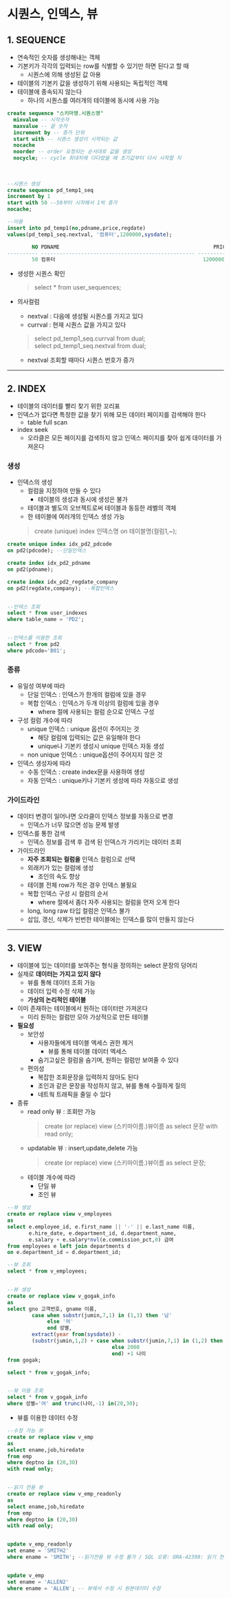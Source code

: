 # 시퀀스, 인덱스, 뷰
## 1. SEQUENCE
- 연속적인 숫자를 생성해내는 객체
- 기본키가 각각의 입력되는 row를 식별할 수 있기만 하면 된다고 할 때
  - 시퀀스에 의해 생성된 값 아용
- 테이블의 기본키 값을 생성하기 위해 사용되는 독립적인 객체
- 테이블에 종속되지 않는다
  - 하나의 시퀀스를 여러개의 테이블에 동시에 사용 가능   

```sql
create sequence "스키마명.시퀀스명"
  minvalue -- 시작숫자
  maxvalue -- 끝 숫자
  increment by -- 증가 단위
  start with -- 시퀀스 생성이 시작되는 값
  nocache
  noorder -- order 요청되는 순서대로 값을 생성
  nocycle; -- cycle 최대치에 다다랐을 때 초기값부터 다시 시작할 지
  
  
 
--시퀀스 생성
create sequence pd_temp1_seq
increment by 1
start with 50 --50부터 시작해서 1씩 증가
nocache;

--이용
insert into pd_temp1(no,pdname,price,regdate)
values(pd_temp1_seq.nextval, '컴퓨터',1200000,sysdate);

        NO PDNAME                                                  PRICE REGDATE          
---------- -------------------------------------------------- ---------- -----------------
        50 컴퓨터                                                1200000 22/03/28 10:01:32
```

- 생성한 시퀀스 확인
  > select * from user_sequences;   


- 의사컬럼
  - nextval : 다음에 생성될 시퀀스를 가지고 있다
  - currval : 현재 시퀀스 값을 가지고 있다   
  > select pd_temp1_seq.currval from dual;   
  > select pd_temp1_seq.nextval from dual;   

  - nextval 조회할 때마다 시퀀스 번호가 증가


***

## 2. INDEX
- 테이블의 데이터를 빨리 찾기 위한 꼬리표
- 인덱스가 없다면 특정한 값을 찾기 위해 모든 데이터 페이지를 검색해야 한다
  - table full scan
- index seek
  - 오라클은 모든 페이지를 검색하지 않고 인덱스 페이지를 찾아 쉽게 데이터를 가져온다

### 생성
- 인덱스의 생성
  - 컬럼을 지정하여 만들 수 있다
    - 테이블의 생성과 동시에 생성은 불가
  - 테이블과 별도의 오브젝트로써 테이블과 동등한 레벨의 객체
  - 한 테이블에 여러개의 인덱스 생성 가능
  > create (unique) index 인덱스명 on 테이블명(컬럼1,~);   

```sql
create unique index idx_pd2_pdcode
on pd2(pdcode); --단일인덱스

create index idx_pd2_pdname
on pd2(pdname);

create index idx_pd2_regdate_company
on pd2(regdate,company); --복합인덱스


--인덱스 조회
select * from user_indexes
where table_name = 'PD2';


--인덱스를 이용한 조회
select * from pd2
where pdcode='B01';
```

### 종류
- 유일성 여부에 따라
  - 단일 인덱스 : 인덱스가 한개의 컬럼에 있을 경우
  - 복합 인덱스 : 인덱스가 두개 이상의 컬럼에 있을 경우
    - where 절에 사용되는 컬럼 순으로 인덱스 구성
- 구성 컬럼 개수에 따라
  - unique 인덱스 : unique 옵션이 주어지는 것
    - 해당 컬럼에 입력되는 값은 유일해야 한다
    - unique나 기본키 생성시 unique 인덱스 자동 생성
  - non unique 인덱스 : unique옵션이 주어지지 않은 것
- 인덱스 생성자에 따라
  - 수동 인덱스 : create index문을 사용하여 생성
  - 자동 인덱스 : unique키나 기본키 생성에 따라 자동으로 생성   

### 가이드라인
- 데이터 변경이 일어나면 오라클이 인덱스 정보를 자동으로 변경
  - 인덱스가 너무 많으면 성능 문제 발생
- 인덱스를 통한 검색
  - 인덱스 정보를 검색 후 검색 된 인덱스가 가리키는 데이터 조회
- 가이드라인
  - **자주 조회되는 컬럼을** 인덱스 컬럼으로 선택
  - 외래키가 있는 컬럼에 생성
    - 조인의 속도 향상
  - 테이블 전체 row가 적은 경우 인덱스 불필요
  - 복합 인덱스 구성 시 컬럼의 순서
    - where 절에서 좀더 자주 사용되는 컬럼을 먼저 오게 한다
  - long, long raw 타입 컬럼은 인덱스 불가
  - 삽입, 갱신, 삭제가 빈번한 테이블에는 인덱스를 많이 만들지 않는다
***

## 3. VIEW
- 테이블에 있는 데이터를 보여주는 형식을 정의하는 select 문장의 덩어리
- 실제로 **데이터는 가지고 있지 않다**
  - 뷰를 통해 데이터 조회 가능
  - 데이터 입력 수정 삭제 가능
  - **가상의 논리적인 테이블**
- 이미 존재하는 테이블에서 원하는 데이터만 가져온다
  - 미리 원하는 컬럼만 모아 가상적으로 만든 테이블
- **필요성**
  - 보안성
    - 사용자들에게 테이블 엑세스 권한 제거
      - 뷰를 통해 테이블 데이터 엑세스
    - 숨기고싶은 컬럼을 숨기며, 원하는 컬럼만 보여줄 수 있다
  - 편의성
    - 복잡한 조회문장을 입력하지 않아도 된다
    - 조인과 같은 문장을 작성하지 않고, 뷰를 통해 수월하게 질의
    - 네트웍 트래픽을 줄일 수 있다
- 종류
  - read only 뷰 : 조회만 가능   
    > create (or replace) view (스키마이름.)뷰이름 as select 문장 with read only;   
  - updatable 뷰 : insert,update,delete 가능   
    > create (or replace) view (스키마이름.)뷰이름 as select 문장;   
  - 테이블 개수에 따라
    - 단일 뷰
    - 조인 뷰

```sql
--뷰 생성
create or replace view v_employees
as
select e.employee_id, e.first_name || '-' || e.last_name 이름,
       e.hire_date, e.department_id, d.department_name,
       e.salary + e.salary*nvl(e.commission_pct,0) 급여
from employees e left join departments d
on e.department_id = d.department_id;

--뷰 조회
select * from v_employees;


--뷰 생성
create or replace view v_gogak_info
as
select gno 고객번호, gname 이름,
        case when substr(jumin,7,1) in (1,3) then '남'
             else '여'
             end 성별,
        extract(year from(sysdate)) - 
        (substr(jumin,1,2) + case when substr(jumin,7,1) in (1,2) then 1900
                                  else 2000
                                  end) +1 나이
from gogak;

select * from v_gogak_info;


--뷰 이용 조회
select * from v_gogak_info
where 성별='여' and trunc(나이,-1) in(20,30);
```

- 뷰를 이용한 데이터 수정   

```sql
--수정 가능 뷰
create or replace view v_emp
as
select ename,job,hiredate
from emp
where deptno in (20,30)
with read only;


--읽기 전용 뷰
create or replace view v_emp_readonly
as
select ename,job,hiredate
from emp
where deptno in (20,30)
with read only;


update v_emp_readonly
set ename = 'SMITH2'
where ename = 'SMITH'; --읽기전용 뷰 수정 불가 / SQL 오류: ORA-42399: 읽기 전용 뷰에서는 DML 작업을 수행할 수 없습니다.


update v_emp
set ename = 'ALLEN2'
where ename = 'ALLEN'; -- 뷰에서 수정 시 원본데이터 수정
```

